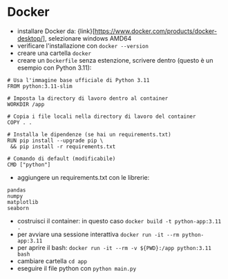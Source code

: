 # Docker
- installare Docker da: {link}[https://www.docker.com/products/docker-desktop/], selezionare windows AMD64
- verificare l'installazione con `docker --version`
- creare una cartella `docker`
- creare un `Dockerfile` senza estenzione, scrivere dentro (questo è un esempio con Python 3.11):
```
# Usa l'immagine base ufficiale di Python 3.11
FROM python:3.11-slim

# Imposta la directory di lavoro dentro al container
WORKDIR /app

# Copia i file locali nella directory di lavoro del container
COPY . .

# Installa le dipendenze (se hai un requirements.txt)
RUN pip install --upgrade pip \
 && pip install -r requirements.txt

# Comando di default (modificabile)
CMD ["python"]
```

- aggiungere un requirements.txt con le librerie:
```
pandas
numpy
matplotlib
seaborn
```

- costruisci il container: in questo caso `docker build -t python-app:3.11 .`
- per avviare una sessione interattiva `docker run -it --rm python-app:3.11`
- per aprire il bash: `docker run -it --rm -v ${PWD}:/app python:3.11 bash`
- cambiare cartella `cd app`
- eseguire il file python con `python main.py`